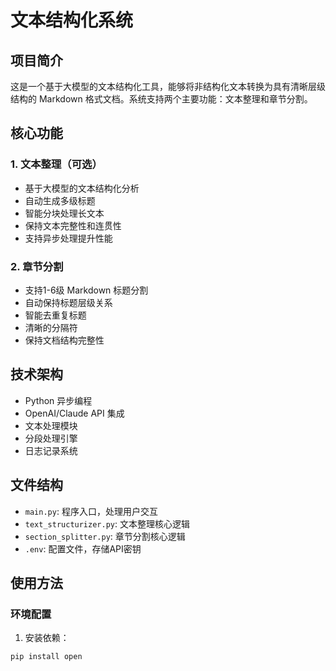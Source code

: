 # 文本结构化系统

## 项目简介
这是一个基于大模型的文本结构化工具，能够将非结构化文本转换为具有清晰层级结构的 Markdown 格式文档。系统支持两个主要功能：文本整理和章节分割。

## 核心功能

### 1. 文本整理（可选）
- 基于大模型的文本结构化分析
- 自动生成多级标题
- 智能分块处理长文本
- 保持文本完整性和连贯性
- 支持异步处理提升性能

### 2. 章节分割
- 支持1-6级 Markdown 标题分割
- 自动保持标题层级关系
- 智能去重复标题
- 清晰的分隔符
- 保持文档结构完整性

## 技术架构
- Python 异步编程
- OpenAI/Claude API 集成
- 文本处理模块
- 分段处理引擎
- 日志记录系统

## 文件结构
- `main.py`: 程序入口，处理用户交互
- `text_structurizer.py`: 文本整理核心逻辑
- `section_splitter.py`: 章节分割核心逻辑
- `.env`: 配置文件，存储API密钥

## 使用方法

### 环境配置
1. 安装依赖：
```bash
pip install open
```